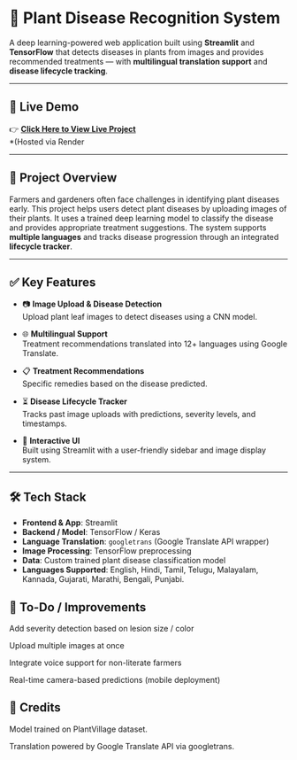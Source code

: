 # 🌿 Plant Disease Recognition System

A deep learning-powered web application built using **Streamlit** and **TensorFlow** that detects diseases in plants from images and provides recommended treatments — with **multilingual translation support** and **disease lifecycle tracking**.

---

## 🚀 Live Demo

👉 **[Click Here to View Live Project](https://plant-disease-recognition-using-cnn.onrender.com)**  
*(Hosted via Render

---

## 🧠 Project Overview

Farmers and gardeners often face challenges in identifying plant diseases early. This project helps users detect plant diseases by uploading images of their plants. It uses a trained deep learning model to classify the disease and provides appropriate treatment suggestions. The system supports **multiple languages** and tracks disease progression through an integrated **lifecycle tracker**.

---

## ✅ Key Features

- 📷 **Image Upload & Disease Detection**  
  Upload plant leaf images to detect diseases using a CNN model.

- 🌐 **Multilingual Support**  
  Treatment recommendations translated into 12+ languages using Google Translate.

- 📋 **Treatment Recommendations**  
  Specific remedies based on the disease predicted.

- ⏳ **Disease Lifecycle Tracker**  
  Tracks past image uploads with predictions, severity levels, and timestamps.

- 🎨 **Interactive UI**  
  Built using Streamlit with a user-friendly sidebar and image display system.

---

## 🛠️ Tech Stack

- **Frontend & App**: Streamlit  
- **Backend / Model**: TensorFlow / Keras  
- **Language Translation**: `googletrans` (Google Translate API wrapper)  
- **Image Processing**: TensorFlow preprocessing  
- **Data**: Custom trained plant disease classification model  
- **Languages Supported**: English, Hindi, Tamil, Telugu, Malayalam, Kannada, Gujarati, Marathi, Bengali, Punjabi.

## 📌 To-Do / Improvements

 Add severity detection based on lesion size / color

 Upload multiple images at once

 Integrate voice support for non-literate farmers

 Real-time camera-based predictions (mobile deployment)

 ## 💬 Credits
 
Model trained on PlantVillage dataset.

Translation powered by Google Translate API via googletrans.

